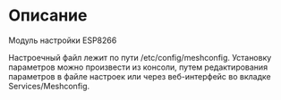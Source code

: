
# Описание
Модуль настройки ESP8266

Настроечный файл лежит по пути /etc/config/meshconfig.
Установку параметров можно произвести из консоли, путем редактирования параметров в файле настроек или через веб-интерфейс во вкладке Services/Meshconfig.

